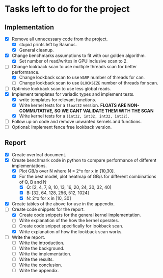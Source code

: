 # Tasks left to do for the project

## Implementation

- [x] Remove all unnecessary code from the project.
  - [x] stupid prints left by Rasmus.
  - [x] General cleanup.
- [x] Change benchmarks assumptions to fit with our golden algorithm.
  - [x] Set number of read/writes in GPU inclusive scan to 2.
- [ ] Change lookback scan to use multiple threads scan for better performance.
  - [x] Change lookback scan to use `WARP` number of threads for can.
  - [ ] Change lookback scan to use `BLOCKSIZE` number of threads for scan.
- [ ] Optimise lookback scan to use less global reads.
- [x] Implement templates for variadic types and implement tests.
  - [x] write templates for relevant functions.
  - [x] Write kernel tests for a `float32` version. **FLOATS ARE NON-COMMUTATIVE, SO WE CANT VALIDATE THEM WITH THE SCAN**
  - [x] Write kernel tests for a `(int32, int32, int32, int32)`.
- [ ] Follow up on code and remove unwanted kernels and functions.
- [ ] Optional: Implement fence free lookback version.

## Report

- [x] Create overleaf document.
- [x] Create benchmark code in python to compare performance of different implementations.
  - [x] Plot GB/s over N where N = 2^x for x in [10,30].
  - [x] For the best model, plot heatmap of GB/s for different combinations of Q, B and N:
    - [x] Q: [2, 4, 7, 8, 10, 13, 16, 20, 24, 30, 32, 40]
    - [x] B: [32, 64, 128, 256, 512, 1024]
    - [x] N: 2^x for x in [10, 30]
- [x] Create tables of the above for use in the appendix.
- [ ] Create code snippets for the report.
  - [x] Create code snippets for the general kernel implementation.
  - [ ] Write explanation of the how the kernel operates.
  - [ ] Create code snippet specifically for lookback scan.
  - [x] Write explanation of how the lookback scan works.
- [ ] Write the report.
  - [ ] Write the introduction.
  - [ ] Write the background.
  - [ ] Write the implementation.
  - [ ] Write the results.
  - [ ] Write the conclusion.
  - [ ] Write the appendix.

